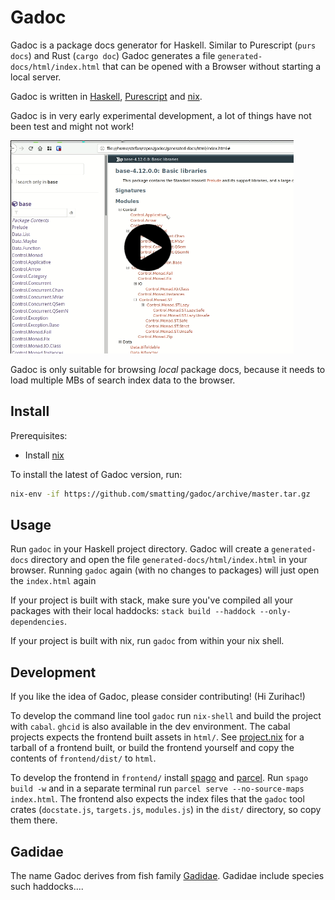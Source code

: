 # Gadoc

Gadoc is a package docs generator for Haskell. Similar to Purescript (`purs docs`) and Rust (`cargo doc`) Gadoc generates a file `generated-docs/html/index.html` that can be opened with a Browser without starting a local server.

Gadoc is written in [Haskell](https://www.haskell.org/), [Purescript](https://www.purescript.org/) and [nix](https://nixos.org/).

Gadoc is in very early experimental development, a lot of things have not been test and might not work!

[![Video](https://raw.githubusercontent.com/smatting/gadoc/master/imgs/gadoc-demo.png)](https://xahv0eel.s3.eu-central-1.amazonaws.com/gadoc-demo.webm)

Gadoc is only suitable for browsing *local* package docs, because it needs to load multiple MBs of search index data to the browser.

## Install
Prerequisites:

- Install [nix](https://nixos.org/nix/)

To install the latest of Gadoc version, run:
```sh
nix-env -if https://github.com/smatting/gadoc/archive/master.tar.gz
```

## Usage

Run `gadoc` in your Haskell project directory. Gadoc will create a `generated-docs` directory and open the file `generated-docs/html/index.html` in your browser.
Running `gadoc` again (with no changes to packages) will just open the `index.html` again

If your project is built with stack, make sure you've compiled all your packages with their local haddocks: `stack build --haddock --only-dependencies`.

If your project is built with nix, run `gadoc` from within your nix shell.


##  Development

If you like the idea of Gadoc, please consider contributing! (Hi Zurihac!)

To develop the command line tool `gadoc` run `nix-shell` and build the project with `cabal`. `ghcid` is also available in the dev environment.
The cabal projects expects the frontend built assets in `html/`. See [project.nix](https://github.com/smatting/gadoc/blob/master/project.nix) for a tarball of a frontend built, or build the frontend yourself and copy the contents of `frontend/dist/` to `html`.

To develop the frontend in `frontend/` install [spago](https://github.com/purescript/spago) and [parcel](https://parceljs.org/).
Run `spago build -w` and in a separate terminal run `parcel serve --no-source-maps index.html`.
The frontend also expects the index files that the `gadoc` tool crates (`docstate.js`, `targets.js`, `modules.js`) in the `dist/` directory, so copy them there. 

## Gadidae

The name Gadoc derives from fish family [Gadidae](https://en.wikipedia.org/wiki/Gadidae). Gadidae include species such haddocks....
